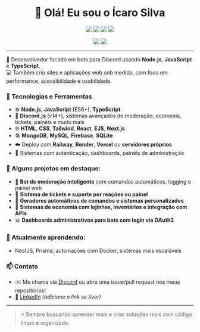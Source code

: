 
<h1 align="center">👋 Olá! Eu sou o Ícaro Silva</h1>

<p align="center">
  <img src="https://img.shields.io/badge/Node.js-339933?style=for-the-badge&logo=nodedotjs&logoColor=white" />
  <img src="https://img.shields.io/badge/JavaScript-F7DF1E?style=for-the-badge&logo=javascript&logoColor=black" />
  <img src="https://img.shields.io/badge/TypeScript-3178C6?style=for-the-badge&logo=typescript&logoColor=white" />
  <img src="https://img.shields.io/badge/Discord.js-5865F2?style=for-the-badge&logo=discord&logoColor=white" />
</p>

<p align="center">
  <img src="https://github-readme-stats.vercel.app/api?username=icarofffffts&show_icons=true&theme=github_dark" />
  <img src="https://github-readme-stats.vercel.app/api/top-langs/?username=icarofffffts&layout=compact&theme=github_dark" />
</p>

---

🎯 Desenvolvedor focado em bots para Discord usando **Node.js**, **JavaScript** e **TypeScript**.  
💻 Também crio sites e aplicações web sob medida, com foco em performance, acessibilidade e usabilidade.

### 🚀 Tecnologias e Ferramentas
- ⚙️ **Node.js**, **JavaScript** (ES6+), **TypeScript**
- 🤖 **Discord.js** (v14+), sistemas avançados de moderação, economia, tickets, painéis e muito mais
- 🌐 **HTML**, **CSS**, **Tailwind**, **React**, **EJS**, **Next.js**
- 🛠️ **MongoDB**, **MySQL**, **Firebase**, **SQLite**
- ☁️ Deploy com **Railway**, **Render**, **Vercel** ou **servidores próprios**
- 🔐 Sistemas com autenticação, dashboards, painéis de administração

### 📌 Alguns projetos em destaque:
- 🧠 **Bot de moderação inteligente** com comandos automáticos, logging e painel web
- 💬 **Sistema de tickets e suporte por reações ou painel**
- 🧾 **Geradores automáticos de comandos e sistemas personalizados**
- 🛒 **Sistemas de economia com lojinhas, inventários e integração com APIs**
- 📊 **Dashboards administrativos para bots com login via OAuth2**

### 🌱 Atualmente aprendendo:
- NestJS, Prisma, automações com Docker, sistemas mais escaláveis

### 📫 Contato
- ✉️ Me chama via [Discord](https://discord.com/) ou abre uma issue/pull request nos meus repositórios!
- 💼 [LinkedIn](https://www.linkedin.com/) _(adicione o link se tiver)_

---

> ⚡ Sempre buscando aprender mais e criar soluções reais com código limpo e organizado.
